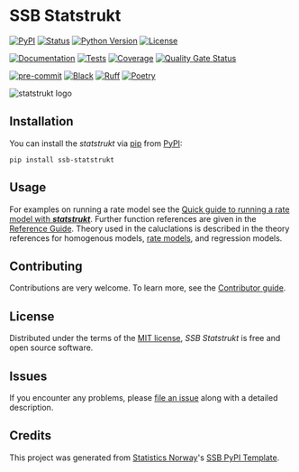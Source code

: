 # SSB Statstrukt

[![PyPI](https://img.shields.io/pypi/v/ssb-statstrukt.svg)][pypi status]
[![Status](https://img.shields.io/pypi/status/ssb-statstrukt.svg)][pypi status]
[![Python Version](https://img.shields.io/pypi/pyversions/ssb-statstrukt)][pypi status]
[![License](https://img.shields.io/pypi/l/ssb-statstrukt)][license]

[![Documentation](https://github.com/statisticsnorway/ssb-statstrukt/actions/workflows/docs.yml/badge.svg)][documentation]
[![Tests](https://github.com/statisticsnorway/ssb-statstrukt/actions/workflows/tests.yml/badge.svg)][tests]
[![Coverage](https://sonarcloud.io/api/project_badges/measure?project=statisticsnorway_ssb-statstrukt&metric=coverage)][sonarcov]
[![Quality Gate Status](https://sonarcloud.io/api/project_badges/measure?project=statisticsnorway_ssb-statstrukt&metric=alert_status)][sonarquality]

[![pre-commit](https://img.shields.io/badge/pre--commit-enabled-brightgreen?logo=pre-commit&logoColor=white)][pre-commit]
[![Black](https://img.shields.io/badge/code%20style-black-000000.svg)][black]
[![Ruff](https://img.shields.io/endpoint?url=https://raw.githubusercontent.com/astral-sh/ruff/main/assets/badge/v2.json)](https://github.com/astral-sh/ruff)
[![Poetry](https://img.shields.io/endpoint?url=https://python-poetry.org/badge/v0.json)][poetry]

[pypi status]: https://pypi.org/project/ssb-statstrukt/
[documentation]: https://statisticsnorway.github.io/ssb-statstrukt
[tests]: https://github.com/statisticsnorway/ssb-statstrukt/actions?workflow=Tests

[sonarcov]: https://sonarcloud.io/summary/overall?id=statisticsnorway_ssb-statstrukt
[sonarquality]: https://sonarcloud.io/summary/overall?id=statisticsnorway_ssb-statstrukt
[pre-commit]: https://github.com/pre-commit/pre-commit
[black]: https://github.com/psf/black
[poetry]: https://python-poetry.org/

![statstrukt logo](https://github.com/statisticsnorway/ssb-statstrukt/blob/main/docs/images/statstrukt_2.png)

## Installation

You can install the _statstrukt_ via [pip] from [PyPI]:

```console
pip install ssb-statstrukt
```

## Usage

For examples on running a rate model see the [Quick guide to running a rate model with **_statstrukt_**](https://github.com/statisticsnorway/ssb-statstrukt/blob/main/docs/guide_rate.md). Further function references are given in the [Reference Guide](https://github.com/statisticsnorway/ssb-statstukrt/docs/reference.md). Theory used in the caluclations is described in the theory references for homogenous models, [rate models](https://github.com/statisticsnorway/ssb-statstrukt/blob/main/docs/theory_rate.md), and regression models.

## Contributing

Contributions are very welcome.
To learn more, see the [Contributor guide](https://github.com/statisticsnorway/ssb-statstrukt/blob/main/docs/contributing.md).

## License

Distributed under the terms of the [MIT license](https://github.com/statisticsnorway/ssb-statstrukt/blob/main/license),
_SSB Statstrukt_ is free and open source software.

## Issues

If you encounter any problems,
please [file an issue] along with a detailed description.

## Credits

This project was generated from [Statistics Norway]'s [SSB PyPI Template].

[statistics norway]: https://www.ssb.no/en
[pypi]: https://pypi.org/
[ssb pypi template]: https://github.com/statisticsnorway/ssb-pypitemplate
[file an issue]: https://github.com/statisticsnorway/ssb-statstrukt/issues
[pip]: https://pip.pypa.io/

<!-- github-only -->

[license]: https://github.com/statisticsnorway/ssb-statstrukt/blob/main/LICENSE
[Contributor guide]: https://github.com/statisticsnorway/ssb-statstrukt/blob/main/docs/CONTRIBUTING.md
[reference guide]: https://statisticsnorway.github.io/ssb-statstrukt/reference.html
